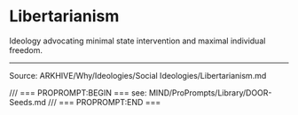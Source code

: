 # Libertarianism

Ideology advocating minimal state intervention and maximal individual freedom.

---
Source: ARKHIVE/Why/Ideologies/Social Ideologies/Libertarianism.md

/// === PROPROMPT:BEGIN ===
see: MIND/ProPrompts/Library/DOOR-Seeds.md
/// === PROPROMPT:END ===
